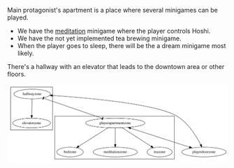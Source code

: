 Main protagonist's apartment is a place where several minigames can be played.

- We have the [meditation](../meditation) minigame where the player controls Hoshi.
- We have the not yet implemented tea brewing minigame.
- When the player goes to sleep, there will be the a dream minigame most likely.

There's a hallway with an elevator that leads to the downtown area or other floors.

![Graph of zones](docs/tile-graph.svg)
